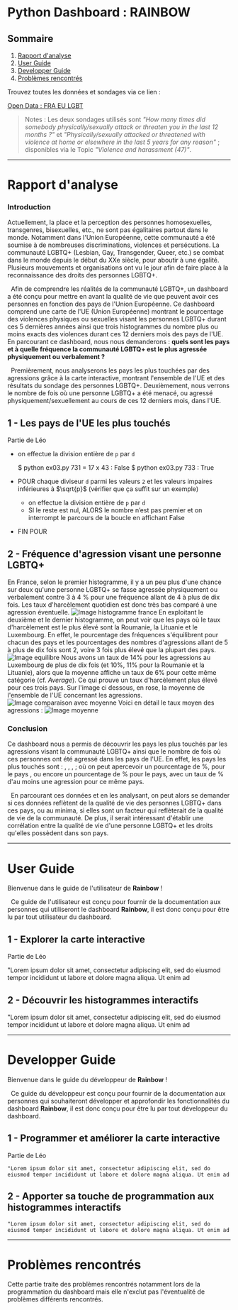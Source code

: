 # Python Dashboard : RAINBOW

## Sommaire

1. [Rapport d'analyse](#rapport-d'analyse)
2. [User Guide](#user-guide)
3. [Developper Guide](#developper-guide)
4. [Problèmes rencontrés](#problèmes-rencontrés)

Trouvez toutes les données et sondages via ce lien :

[Open Data : FRA EU LGBT](https://fra.europa.eu/en/publications-and-resources/data-and-maps/survey-fundamental-rights-lesbian-gay-bisexual-and)

> Notes : Les deux sondages utilisés sont _"How many times did somebody physically/sexually attack or threaten you in the last 12 months ?"_ et _"Physically/sexually attacked or threatened with violence at home or elsewhere in the last 5 years for any reason"_ ; disponibles via le Topic _"Violence and harassment (47)"_.

---

# Rapport d'analyse

### Introduction

Actuellement, la place et la perception des personnes homosexuelles, transgenres, bisexuelles, etc., ne sont pas égalitaires partout dans le monde. Notamment dans l'Union Européenne, cette communauté a été soumise à de nombreuses discriminations, violences et persécutions. La communauté LGBTQ+ (Lesbian, Gay, Transgender, Queer, etc.) se combat dans le monde depuis le début du XXe siècle, pour aboutir à une égalité. Plusieurs mouvements et organisations ont vu le jour afin de faire place à la reconnaissance des droits des personnes LGBTQ+.

&nbsp;
Afin de comprendre les réalités de la communauté LGBTQ+, un dashboard a été conçu pour mettre en avant la qualité de vie que peuvent avoir ces personnes en fonction des pays de l'Union Européenne. Ce dashboard comprend une carte de l'UE (Union Européenne) montrant le pourcentage des violences physiques ou sexuelles visant les personnes LGBTQ+ durant ces 5 dernières années ainsi que trois histogrammes du nombre plus ou moins exacts des violences durant ces 12 derniers mois des pays de l'UE. En parcourant ce dashboard, nous nous demanderons :
**quels sont les pays et à quelle fréquence la communauté LGBTQ+ est le plus agressée physiquement ou verbalement ?**

&nbsp;
Premièrement, nous analyserons les pays les plus touchées par des agressions grâce à la carte interactive, montrant l'ensemble de l'UE
et des résultats du sondage des personnes LGBTQ+. Deuxièmement, nous verrons le nombre de fois où une personne LGBTQ+ a été menacé, ou agressé physiquement/sexuellement au cours de ces 12 derniers mois, dans l'UE.

## 1 - Les pays de l'UE les plus touchés

Partie de Léo

- on effectue la division entière de `p` par `d`

  $ python ex03.py
  731 = 17 x 43 : False
  $ python ex03.py
  733 : True

- POUR chaque diviseur `d` parmi les valeurs `2` et les valeurs impaires inférieures à $`\sqrt{p}`$ (vérifier que ça suffit sur un exemple)
  - on effectue la division entière de `p` par `d`
  - SI le reste est nul, ALORS le nombre n’est pas premier et on interrompt le parcours de la boucle en affichant False
- FIN POUR

## 2 - Fréquence d'agression visant une personne LGBTQ+

En France, selon le premier histogramme, il y a un peu plus d'une chance sur deux qu'une personne LGBTQ+ se fasse agressée physiquement ou verbalement contre 3 à 4 % pour une fréquence allant de 4 à plus de dix fois. Les taux d'harcèlement quotidien est donc très bas comparé à une agression éventuelle.
![Image histogramme france](france.png)
En exploitant le deuxième et le dernier histogramme, on peut voir que les pays où le taux d'harcèlement est le plus élevé sont la Roumanie, la Lituanie et le Luxembourg. En effet, le pourcentage des fréquences s'équilibrent pour chacun des pays et les pourcentages des nombres d'agressions allant de 5 à plus de dix fois sont 2, voire 3 fois plus élevé que la plupart des pays.
![Image equilibre](equilibre_lituanierom.png)
Nous avons un taux de 14% pour les agressions au Luxembourg de plus de dix fois (et 10%, 11% pour la Roumanie et la Lituanie), alors que la moyenne affiche un taux de 6% pour cette même catégorie (cf. _Average_). Ce qui prouve un taux d'harcèlement plus élevé pour ces trois pays. Sur l'image ci dessous, en rose, la moyenne de l'ensemble de l'UE concernant les agressions.
![Image comparaison avec moyenne](harlecementelevecompare.png)
Voici en détail le taux moyen des agressions :
![Image moyenne](average.png)

### Conclusion

Ce dashboard nous a permis de découvrir les pays les plus touchés par les agressions visant la communauté LGBTQ+ ainsi que le nombre de fois où ces personnes ont été agressé dans les pays de l'UE. En effet, les pays les plus touchés sont : , , , ; où on peut apercevoir un pourcentage de %, pour le pays , ou encore un pourcentage de % pour le pays, avec un taux de % d'au moins une agression pour ce même pays.

&nbsp;
En parcourant ces données et en les analysant, on peut alors se demander si ces données reflètent de la qualité de vie des personnes LGBTQ+ dans ces pays, ou au minima, si elles sont un facteur qui reflèterait de la qualité de vie de la communauté. De plus, il serait intéressant d'établir une corrélation entre la qualité de vie d'une personne LGBTQ+ et les droits qu'elles possèdent dans son pays.

---

# User Guide

Bienvenue dans le guide de l'utilisateur de **Rainbow** !

&nbsp;
Ce guide de l'utilisateur est conçu pour fournir de la documentation aux personnes qui utiliseront le dashboard **Rainbow**, il est donc conçu pour être lu par tout utilisateur du dashboard.

## 1 - Explorer la carte interactive

Partie de Léo

"Lorem ipsum dolor sit amet, consectetur adipiscing elit, sed do eiusmod tempor incididunt ut labore et dolore magna aliqua. Ut enim ad

## 2 - Découvrir les histogrammes interactifs

"Lorem ipsum dolor sit amet, consectetur adipiscing elit, sed do eiusmod tempor incididunt ut labore et dolore magna aliqua. Ut enim ad

---

# Developper Guide

Bienvenue dans le guide du développeur de **Rainbow** !

&nbsp;
Ce guide du développeur est conçu pour fournir de la documentation aux personnes qui souhaiteront développer et approfondir les fonctionnalités du dashboard **Rainbow**, il est donc conçu pour être lu par tout développeur du dashboard.

## 1 - Programmer et améliorer la carte interactive

Partie de Léo

`"Lorem ipsum dolor sit amet, consectetur adipiscing elit, sed do eiusmod tempor incididunt ut labore et dolore magna aliqua. Ut enim ad `

## 2 - Apporter sa touche de programmation aux histogrammes interactifs

`"Lorem ipsum dolor sit amet, consectetur adipiscing elit, sed do eiusmod tempor incididunt ut labore et dolore magna aliqua. Ut enim ad `

---

# Problèmes rencontrés

Cette partie traite des problèmes rencontrés notamment lors de la programmation du dashboard mais elle n'exclut pas l'éventualité de problèmes différents rencontrés.
